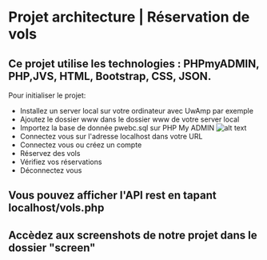 # Projet architecture | Réservation de vols

## Ce projet utilise les technologies : PHPmyADMIN, PHP,JVS, HTML, Bootstrap, CSS, JSON.

Pour initialiser le projet:

- Installez un server local sur votre ordinateur avec UwAmp par exemple
- Ajoutez le dossier www dans le dossier www de votre server local
- Importez la base de donnée pwebc.sql sur PHP My ADMIN
![alt text](https://github.com/KanzaRako/tp-architecture/blob/main/IA1-group_1/projet/screen/unknown-1.png)
- Connectez vous sur l'adresse localhost dans votre URL
- Connectez vous ou créez un compte
- Réservez des vols
- Vérifiez vos réservations
- Déconnectez vous

## Vous pouvez afficher l'API rest en tapant localhost/vols.php
## Accèdez aux screenshots de notre projet dans le dossier "screen"
